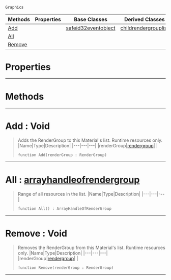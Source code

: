  `Graphics`

|Methods|Properties|Base Classes|Derived Classes|
|---|---|---|---|
|[ Add](rendergrouplist.md#add-void)| |[safeid32eventobject](safeid32eventobject.md)|[childrendergrouplist](childrendergrouplist.md)|
|[ All](rendergrouplist.md#all-zilch-engine-document)| | | |
|[ Remove](rendergrouplist.md#remove-void)| | | |


 #  Properties


---  
 #  Methods


---  
 #  Add : Void

> Adds the RenderGroup to this Material's list. Runtime resources only.
> |Name|Type|Description|
> |---|---|---|
> |renderGroup|[rendergroup](rendergroup.md)| |
> ```TS:Nada
> function Add(renderGroup : RenderGroup)
> ``` 


---  
 #  All : [arrayhandleofrendergroup](arrayhandleofrendergroup.md)

> Range of all resources in the list.
> |Name|Type|Description|
> |---|---|---|
> ```TS:Nada
> function All() : ArrayHandleOfRenderGroup
> ``` 


---  
 #  Remove : Void

> Removes the RenderGroup from this Material's list. Runtime resources only.
> |Name|Type|Description|
> |---|---|---|
> |renderGroup|[rendergroup](rendergroup.md)| |
> ```TS:Nada
> function Remove(renderGroup : RenderGroup)
> ``` 


---  
 

 